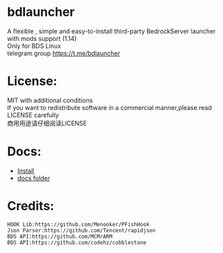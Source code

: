 # bdlauncher
A flexible , simple and easy-to-install third-party BedrockServer launcher with mods support (1.14)  
Only for BDS Linux  
telegram group https://t.me/bdlauncher  
# License: 
MIT with additional conditions   
If you want to redistribute software in a commercial manner,please read LICENSE carefully   
商用用途请仔细阅读LICENSE   
# Docs:
- [Install](https://github.com/Sysca11/bdlauncher/blob/master/docs/Install.md)  
- [docs folder](https://github.com/Sysca11/bdlauncher/blob/master/docs/Home.md)
# Credits:
```
HOOK Lib:https://github.com/Menooker/PFishHook
Json Parser:https://github.com/Tencent/rapidjson
BDS API:https://github.com/MCMrARM
BDS API:https://github.com/codehz/cobblestone 
```

